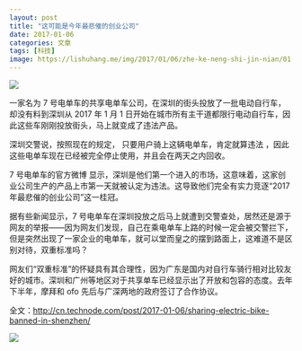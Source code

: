 ```yaml
---
layout: post
title: "这可能是今年最悲催的创业公司"
date: 2017-01-06
categories: 文章
tags: [科技]
image: https://lishuhang.me/img/2017/01/06/zhe-ke-neng-shi-jin-nian/01.jpg
---
```


![](http://mmbiz.qpic.cn/mmbiz_jpg/AdRKyBVLoHK4eGicV6x0Bc3Ow373kJmkuNe6hOHm9A5hBs19gia6iaGTVaPeX7OeOrXVjA9FicCz0NMERVjaspqAkw/0?wx_fmt=jpeg)

一家名为 7 号电单车的共享电单车公司，在深圳的街头投放了一批电动自行车，却没有料到深圳从 2017 年 1 月 1 日开始在城市所有主干道都限行电动自行车，因此这些车刚刚投放街头，马上就变成了违法产品。

深圳交警说，按照现在的规定， 只要用户骑上这辆电单车，肯定就算违法 ，因此这些电单车现在已经被完全停止使用，并且会在两天之内回收。

7 号电单车的官方微博 显示，深圳是他们第一个进入的市场，这意味着，这家创业公司生产的产品上市第一天就被认定为违法。这导致他们完全有实力竞逐“2017 年最悲催的创业公司”这一桂冠。

据有些新闻显示，7 号电单车在深圳投放之后马上就遭到交警查处，居然还是源于网友的举报——因为网友们发现，自己在乘电单车上路的时候一定会被交警拦下，但是突然出现了一家企业的电单车，就可以堂而皇之的摆到路面上，这难道不是区别对待，双重标准吗？

网友们“双重标准”的怀疑具有其合理性，因为广东是国内对自行车骑行相对比较友好的城市。深圳和广州等地区对于共享单车已经显示出了开放和包容的态度。去年下半年，摩拜和 ofo 先后与广深两地的政府签订了合作协议。

全文：http://cn.technode.com/post/2017-01-06/sharing-electric-bike-banned-in-shenzhen/

![](https://lishuhang.me/img/2017/01/06/zhe-ke-neng-shi-jin-nian/01.jpg)